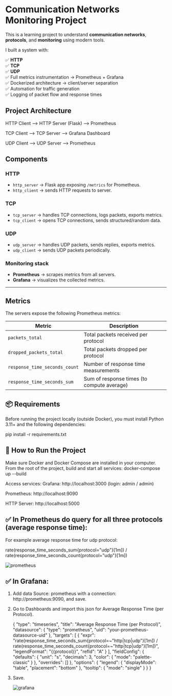 # Communication Networks Monitoring Project

This is a learning project to understand **communication networks**, **protocols**, and **monitoring** using modern tools.

I built a system with:

✅ **HTTP**  
✅ **TCP**  
✅ **UDP**  
✅ Full metrics instrumentation → Prometheus + Grafana  
✅ Dockerized architecture → client/server separation  
✅ Automation for traffic generation  
✅ Logging of packet flow and response times  



## Project Architecture

HTTP Client  -->  HTTP Server (Flask) -->  Prometheus 

TCP Client  -->  TCP Server  --> Grafana Dashboard

UDP Client  -->  UDP Server  --> Prometheus


## Components

### HTTP

- `http_server` → Flask app exposing `/metrics` for Prometheus.
- `http_client` → sends HTTP requests to server.

### TCP

- `tcp_server` → handles TCP connections, logs packets, exports metrics.
- `tcp_client` → opens TCP connections, sends structured/random data.

### UDP

- `udp_server` → handles UDP packets, sends replies, exports metrics.
- `udp_client` → sends UDP packets periodically.

### Monitoring stack

- **Prometheus** → scrapes metrics from all servers.
- **Grafana** → visualizes the collected metrics.

---

## Metrics

The servers expose the following Prometheus metrics:

| Metric                        | Description                                |
|-------------------------------|--------------------------------------------|
| `packets_total`               | Total packets received per protocol        |
| `dropped_packets_total`       | Total packets dropped per protocol         |
| `response_time_seconds_count` | Number of response time measurements       |
| `response_time_seconds_sum`   | Sum of response times (to compute average) |

## 📦 Requirements

Before running the project locally (outside Docker),
you must install Python 3.11+ and the following dependencies:

pip install -r requirements.txt

## 🚀 How to Run the Project

Make sure Docker and Docker Compose are installed in your computer.
From the root of the project, build and start all services:
docker-compose up --build

Access services:
Grafana: http://localhost:3000 (login: admin / admin)

Prometheus: http://localhost:9090

HTTP Server: http://localhost:5000

## ✅ In Prometheus do query for all three protocols (average response time):

For example average response time for udp protocol:

rate(response_time_seconds_sum{protocol="udp"}[1m]) / rate(response_time_seconds_count{protocol="udp"}[1m])

![prometheus](https://github.com/user-attachments/assets/8ed41038-63fd-4168-9b48-8909102b9ab7)

## ✅ In Grafana: 

1. Add data Source: prometheus with a connection: http://prometheus:9090, and save.
2. Go to Dashboards and import this json for Average Response Time (per Protocol).
   
   {
  "type": "timeseries",
  "title": "Average Response Time (per Protocol)",
  "datasource": {
    "type": "prometheus",
    "uid": "your-prometheus-datasource-uid"
  },
  "targets": [
    {
      "expr": "rate(response_time_seconds_sum{protocol=~\"http|tcp|udp\"}[1m]) / rate(response_time_seconds_count{protocol=~\"http|tcp|udp\"}[1m])",
      "legendFormat": "{{protocol}}",
      "refId": "A"
    }
  ],
  "fieldConfig": {
    "defaults": {
      "unit": "s",
      "decimals": 3,
      "color": {
        "mode": "palette-classic"
      }
    },
    "overrides": []
  },
  "options": {
    "legend": {
      "displayMode": "table",
      "placement": "bottom"
    },
    "tooltip": {
      "mode": "single"
    }
  }
}


3. Save.
   
   ![grafana](https://github.com/user-attachments/assets/46c7a967-4a66-4c08-95de-0d46c67ba28e)

